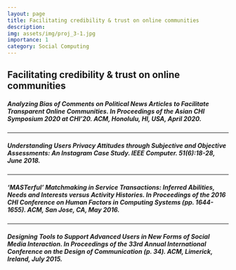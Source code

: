 ```yaml
---
layout: page
title: Facilitating credibility & trust on online communities
description:
img: assets/img/proj_3-1.jpg
importance: 1
category: Social Computing
---
```


## Facilitating credibility & trust on online communities

##### Analyzing Bias of Comments on Political News Articles to Facilitate Transparent Online Communities. In Proceedings of the Asian CHI Symposium 2020 at CHI’20. ACM, Honolulu, HI, USA, April 2020.

***

##### Understanding Users Privacy Attitudes through Subjective and Objective Assessments: An Instagram Case Study. IEEE Computer. 51(6):18-28, June 2018.

***

##### ‘MASTerful’ Matchmaking in Service Transactions: Inferred Abilities, Needs and Interests versus Activity Histories. In Proceedings of the 2016 CHI Conference on Human Factors in Computing Systems (pp. 1644-1655). ACM, San Jose, CA, May 2016.

***

##### Designing Tools to Support Advanced Users in New Forms of Social Media Interaction. In Proceedings of the 33rd Annual International Conference on the Design of Communication (p. 34). ACM, Limerick, Ireland, July 2015.
